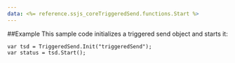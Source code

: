 ```yaml
---
data: <%= reference.ssjs_coreTriggeredSend.functions.Start %>
---
```


##Example
This sample code initializes a triggered send object and starts it:
```
var tsd = TriggeredSend.Init("triggeredSend");
var status = tsd.Start();
```
